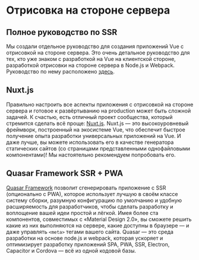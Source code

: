 # Отрисовка на стороне сервера

## Полное руководство по SSR

Мы создали отдельное руководство для создания приложений Vue с отрисовкой на стороне сервера. Это очень детальное руководство для тех, кто уже знаком с разработкой на Vue на клиентской стороне, разработкой отрисовки на стороне сервера в Node.js и Webpack. Руководство по нему расположено [здесь](ssr/introduction.md).

## Nuxt.js

Правильно настроить все аспекты приложения с отрисовкой на стороне сервера и готовое к развёртыванию на production может быть сложной задачей. К счастью, есть отличный проект сообщества, который стремится сделать всё проще: [Nuxt.js](https://nuxtjs.org/). Nuxt.js — это высокоуровневый фреймворк, построенный на экосистеме Vue, что обеспечит быстрое получение опыта разработки универсальных приложений на Vue. И даже лучше, вы можете использовать его в качестве генератора статических сайтов (со страницами представленными однофайловыми компонентами)! Мы настоятельно рекомендуем попробовать его.

## Quasar Framework SSR + PWA

[Quasar Framework](https://quasar.dev) позволит сгенерировать приложение с SSR (опционально с PWA), которое использует лучшую в своём классе систему сборки, разумную конфигурацию по умолчанию и удобную расширяемость для разработчиков, чтобы сделать разработку и воплощение вашей идеи простой и лёгкой. Имея более ста компонентов, совместимых с «Material Design 2.0», вы сможете решить какие из них выполняются на сервере, какие доступны в браузере — и даже управлять `<meta>` тегами вашего сайта. Quasar — это среда разработки на основе node.js и webpack, которая ускоряет и оптимизирует разработку приложений SPA, PWA, SSR, Electron, Capacitor и Cordova — всё из одной кодовой базы.
